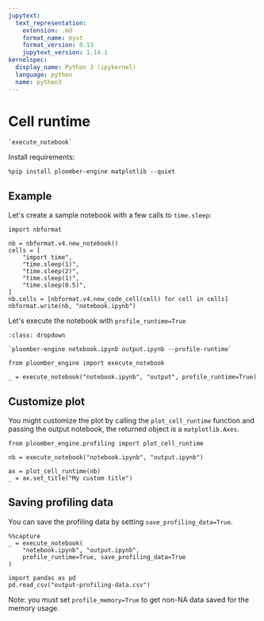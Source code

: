 ```yaml
---
jupytext:
  text_representation:
    extension: .md
    format_name: myst
    format_version: 0.13
    jupytext_version: 1.14.1
kernelspec:
  display_name: Python 3 (ipykernel)
  language: python
  name: python3
---
```


# Cell runtime

```{versionadded} 0.0.18
`execute_notebook`
```

Install requirements:

```{code-cell} ipython3
%pip install ploomber-engine matplotlib --quiet
```

## Example

Let's create a sample notebook with a few calls to `time.sleep`:

```{code-cell} ipython3
import nbformat

nb = nbformat.v4.new_notebook()
cells = [
    "import time",
    "time.sleep(1)",
    "time.sleep(2)",
    "time.sleep(1)",
    "time.sleep(0.5)",
]
nb.cells = [nbformat.v4.new_code_cell(cell) for cell in cells]
nbformat.write(nb, "notebook.ipynb")
```

Let's execute the notebook with `profile_runtime=True`

```{admonition} Command-line equivalent
:class: dropdown

`ploomber-engine notebook.ipynb output.ipynb --profile-runtime`
```

```{code-cell} ipython3
from ploomber_engine import execute_notebook

_ = execute_notebook("notebook.ipynb", "output", profile_runtime=True)
```

## Customize plot

You might customize the plot by calling the `plot_cell_runtime` function and passing the output notebook, the returned object is a `matplotlib.Axes`.

```{code-cell} ipython3
from ploomber_engine.profiling import plot_cell_runtime

nb = execute_notebook("notebook.ipynb", "output.ipynb")
```

```{code-cell} ipython3
ax = plot_cell_runtime(nb)
_ = ax.set_title("My custom title")
```

## Saving profiling data

You can save the profiling data by setting `save_profiling_data=True`.

```{code-cell} ipython3
%%capture
_ = execute_notebook(
    "notebook.ipynb", "output.ipynb",
    profile_runtime=True, save_profiling_data=True
)
```

```{code-cell} ipython3
import pandas as pd
pd.read_csv("output-profiling-data.csv")
```

Note: you must set `profile_memory=True` to get non-NA data 
saved for the memory usage.

